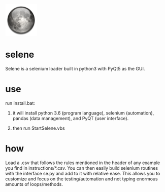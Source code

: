 <img src="https://github.com/DylanAlloy/selene/blob/master/img/icon.png" width="100px">

# selene
Selene is a selenium loader built in python3 with PyQt5 as the GUI.

# use
run install.bat:

1. it will install python 3.6 (program language), selenium (automation), pandas (data management), and PyQT (user interface).
 
2. then run StartSelene.vbs

# how 
Load a .csv that follows the rules mentioned in the header of any example you find in instructions/*.csv. You can then easily build selenium routines with the interface se.py and add to it with relative ease.
This allows you to customize and focus on the testing/automation and not typing enormous amounts of loops/methods. 
